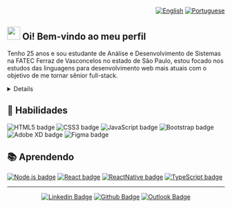 

<div align="right" background="red">
  
  [![English](https://www.countryflags.io/us/flat/32.png)](README_EN-US.md)
  [![Portuguese](https://www.countryflags.io/br/flat/32.png)](README.md)
  
</div>

## <img src="https://media.giphy.com/media/hvRJCLFzcasrR4ia7z/giphy.gif" width="30px"> Oi! Bem-vindo ao meu perfil

<p>
Tenho 25 anos e sou estudante de Análise e Desenvolvimento de Sistemas na FATEC Ferraz de Vasconcelos no estado de São Paulo, estou focado nos estudos das linguagens para desenvolvimento web mais atuais com o objetivo de me tornar sênior full-stack.
</p>

<details>
<p>
Possuo experiência no mercado industrial como operador de máquinas sendo responsável pela programação do corte de peças no início da linha de produção de quase 100 pessoas.
</p>

<p>
Também atuei com automação, já tendo desenvolvido um produto patentiado, automatizando um processo da confecção de máquinas de costura industriais acionando cortes para separação de peças em 0.7 milésimos de segundos com programação embarcada em C e C++, aumentando a produção e evitando desperdíco de materiais.
</p>

</details>

## 📌 Habilidades
  
![HTML5 badge](https://img.shields.io/badge/-HTML5-E34F26?style=flat-square&logo=HTML5&logoColor=white)
![CSS3 badge](https://img.shields.io/badge/-CSS3-1572B6?style=flat-square&logo=CSS3&logoColor=white)
![JavaScript badge](https://img.shields.io/badge/-JavaScript-F29400?style=flat-square&logo=javascript&logoColor=white)
![Bootstrap badge](https://img.shields.io/badge/-Bootstrap-563D7C?style=flat-square&logo=bootstrap&logoColor=white)
![Adobe XD badge](https://img.shields.io/badge/-Adobe_XD-FF26BE?style=flat-square&logo=adobe-xd&logoColor=white)
![Figma badge](https://img.shields.io/badge/-Figma-F24E1E?style=flat-square&logo=figma&logoColor=white)

## 📚 Aprendendo

[![Node.js badge](https://img.shields.io/badge/-Node.js-339933?style=flat-square&logo=node.js&logoColor=white&link=https://nodejs.org/en/)](https://nodejs.org/en/)
[![React badge](https://img.shields.io/badge/-ReactJS-13B5EA?style=flat-square&logo=react&logoColor=white&link=https://reactjs.org)](https://reactjs.org)
[![ReactNative badge](https://img.shields.io/badge/-React_Native-563D7C?style=flat-square&logo=react&logoColor=white&link=https://reactnative.dev)](https://reactnative.dev)
[![TypeScript badge](https://img.shields.io/badge/-TypeScript-3178C6?style=flat-square&logo=typescript&logoColor=white&link=https://reactnative.dev)](https://reactnative.dev)

---
<div align="center">

[![Linkedin Badge](https://img.shields.io/badge/-Rafael_Fachinelli-blue?style=flat-square&logo=Linkedin&logoColor=white&link=https://www.linkedin.com/in/rafaelfachinelli/)](https://www.linkedin.com/in/rafaelfachinelli/)
[![Github Badge](https://img.shields.io/badge/-rafaelfachinelli-000?style=flat-square&logo=Github&logoColor=white&link=https://github.com/rafaelfachinelli)](https://github.com/rafaelfachinelli)
[![Outlook Badge](https://img.shields.io/badge/-rafael.fachinelli@fatec.sp.gov.br-0078d4?style=flat-square&logo=microsoft-outlook&logoColor=white&link=mailto:rafael.fachinelli@fatec.sp.gov.br)](mailto:rafael.fachinelli@fatec.sp.gov.br)

</div>
